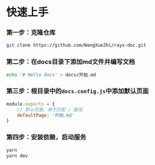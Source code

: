 # 快速上手

### 第一步：克隆仓库

```bash
git clone https://github.com/WangXueZhi/rayx-doc.git
```

### 第二步：在docs目录下添加md文件并编写文档

```bash
echo '# Hello docs' > docs/开始.md
```

### 第三步：根目录中的```docs.config.js```中添加默认页面

```js
module.exports = {
    // 默认页面，用于匹配 / 路径
    defaultPage: '开始.md'
}
```

### 第四步：安装依赖，启动服务

```bash
yarn
yarn dev
```